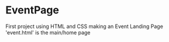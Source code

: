 # EventPage
First project using HTML and CSS making an Event Landing Page
'event.html' is the main/home page
